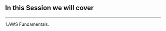 
In this Session we will cover 
-----------------------------
-----------------------------
1.AWS Fundamentals.
